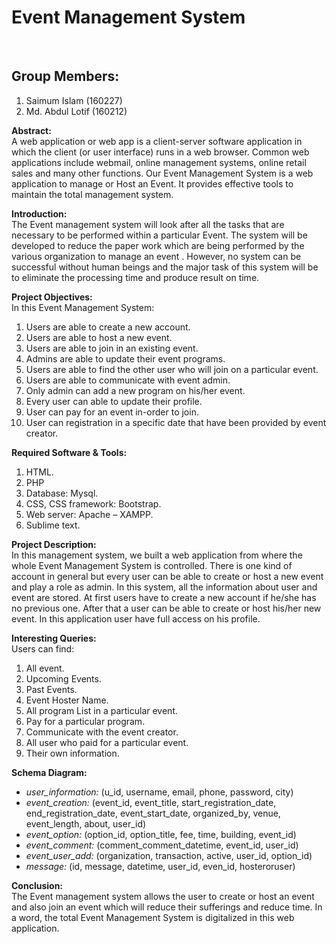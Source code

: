 <h1>Event Management System</h1>

<br><h2>Group Members:</h2>
	<ol>
	<li>Saimum Islam (160227)</li>
	<li>Md. Abdul Lotif (160212)</li>
	</ol>

<b>Abstract:</b> </br>
A web application or web app is a client-server software application in which the client (or user interface) runs in a web browser. Common web applications include webmail, online management systems, online retail sales and many other functions.
Our Event Management System is a web application to manage or Host an Event. It provides effective tools to maintain the total management system.


<b>Introduction:</b></br>
The Event management system will look after all the tasks that are necessary to be performed within a particular Event. The system will be developed to reduce the paper work which are being performed by the various organization to manage an event . However, no system can be successful without human beings and the major task of this system will be to eliminate the processing time and produce result on time.



<b>Project Objectives:</b></br>
In this Event Management System:<ol>
    <li>Users are able to create a new account.</li>
    <li>Users are able to host a new event. </li>
    <li>Users are able to join in an existing event. </li>
    <li>Admins are able to update their event programs.</li>
    <li>Users are able to find the other user who will join on a particular event.</li>
    <li>Users are able to communicate with event admin. </li>
    <li>Only admin can add a new program on his/her event.</li>
    <li>Every user can able to update their profile.</li>
    <li>User can pay for an event in-order to join.</li>
    <li>User can registration in a specific date that have been provided by event creator.</li>
</ol>


<b>Required Software & Tools:</b></br>
    <ol>
	<li>HTML.</li>
    	<li>PHP</li>
    	<li>Database: Mysql.</li>
    	<li>CSS, CSS framework: Bootstrap.</li>
    	<li>Web server: Apache – XAMPP.</li>
    	<li>Sublime text.</li>
    </ol>



<b>Project Description:</b></br>
In this management system, we built a web application from where the whole
Event Management System is controlled. There is one kind of account in general but every user can be able to create or host a new event and play a role as admin. In this system, all the information about user and event are stored.
At first users have to create a new account if he/she has no previous one.
After that a user can be able to create or host his/her new event. In this application user have full access on his profile. 


<b>Interesting Queries:</b></br>
Users can find:<ol>
    <li>All event.</li>
    <li>Upcoming Events.</li>
    <li>Past Events.</li>
    <li>Event Hoster Name.</li>
    <li>All program List in a particular event.</li>
    <li>Pay for a particular program.</li>
    <li>Communicate with the event creator.</li>
    <li>All user who paid for a particular event.</li>
    <li>Their own information.</li> 
</ol>



<b>Schema Diagram:</b></br><ul>
    <li><i>user_information:</i> (u_id, username, email, phone, password, city)</li>
    <li><i>event_creation:</i> (event_id, event_title, start_registration_date, end_registration_date, event_start_date, organized_by, venue, event_length, about, user_id)</li>
    <li><i>event_option:</i> (option_id, option_title, fee, time, building, event_id)</li>
    <li><i>event_comment:</i> (comment_comment_datetime, event_id, user_id)</li>
    <li><i>event_user_add:</i> (organization, transaction, active, user_id, option_id)</li>
    <li><i>message:</i> (id,  message, datetime, user_id, even_id, hosteroruser)</li>
	</ul>
<b>Conclusion:</b></br>
The Event management system allows the user to create or host an event and also join an event which will reduce their sufferings and reduce time. In a word, the total Event Management System is digitalized in this web application.

